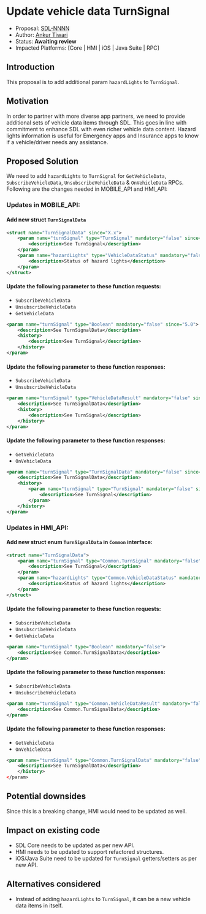 # Update vehicle data TurnSignal

* Proposal: [SDL-NNNN](NNNN-Update-vehicle-data-TurnSignal.md)
* Author: [Ankur Tiwari](https://github.com/atiwari9)
* Status: **Awaiting review**
* Impacted Platforms: [Core | HMI | iOS | Java Suite | RPC]

## Introduction

This proposal is to add additional param `hazardLights` to `TurnSignal`.

## Motivation

In order to partner with more diverse app partners, we need to provide additional sets of vehicle data items through SDL. This goes in line with commitment to enhance SDL with even richer vehicle data content. Hazard lights information is useful for Emergency apps and Insurance apps to know if a vehicle/driver needs any assistance.

## Proposed Solution 
We need to add `hazardLights` to `TurnSignal` for `GetVehicleData`, `SubscribeVehicleData`, `UnsubscribeVehicleData` & `OnVehicleData` RPCs. Following are the changes needed in MOBILE_API and HMI_API:

### Updates in MOBILE_API:

#### Add new struct `TurnSignalData`

```xml
<struct name="TurnSignalData" since="X.x">
	<param name="turnSignal" type="TurnSignal" mandatory="false" since="X.x">
		<description>See TurnSignal</description>
	</param>	
	<param name="hazardLights" type="VehicleDataStatus" mandatory="false" since="X.x">
		<description>Status of hazard lights</description>
	</param>
</struct>
```

#### Update the following parameter to these function requests:
* `SubscribeVehicleData`
* `UnsubscribeVehicleData`
* `GetVehicleData`

```xml
<param name="turnSignal" type="Boolean" mandatory="false" since="5.0">
	<description>See TurnSignalData</description>
	<history>
		<description>See TurnSignal</description>
	</history>
</param>
```

#### Update the following parameter to these function responses:
* `SubscribeVehicleData`
* `UnsubscribeVehicleData`

```xml
<param name="turnSignal" type="VehicleDataResult" mandatory="false" since="5.0">
	<description>See TurnSignalData</description>
	<history>
		<description>See TurnSignal</description>
	</history>
</param>
```

#### Update the following parameter to these function responses:
* `GetVehicleData`
* `OnVehicleData`

```xml
<param name="turnSignal" type="TurnSignalData" mandatory="false" since="X.x">
	<description>See TurnSignalData</description>
	<history>
		<param name="turnSignal" type="TurnSignal" mandatory="false" since="5.0" until="X.x">
			<description>See TurnSignal</description>
		</param>
	</history>
</param>
```

### Updates in HMI_API:

#### Add new struct enum `TurnSignalData` in `Common` interface: 

```xml
<struct name="TurnSignalData">
	<param name="turnSignal" type="Common.TurnSignal" mandatory="false">
		<description>See TurnSignal</description>
	</param>	
	<param name="hazardLights" type="Common.VehicleDataStatus" mandatory="false">
		<description>Status of hazard lights</description>
	</param>
</struct>

```

#### Update the following parameter to these function requests:
* `SubscribeVehicleData`
* `UnsubscribeVehicleData`
* `GetVehicleData`

```xml
<param name="turnSignal" type="Boolean" mandatory="false">
	<description>See Common.TurnSignalData</description>	
</param>
```

#### Update the following parameter to these function responses:
* `SubscribeVehicleData`
* `UnsubscribeVehicleData`

```xml
<param name="turnSignal" type="Common.VehicleDataResult" mandatory="false">
	<description>See Common.TurnSignalData</description>	
</param>
```

#### Update the following parameter to these function responses:
* `GetVehicleData`
* `OnVehicleData`

```xml
<param name="turnSignal" type="Common.TurnSignalData" mandatory="false">
	<description>See TurnSignalData</description>
	</history>
</param>
```

## Potential downsides

Since this is a breaking change, HMI would need to be updated as well.
 
## Impact on existing code

* SDL Core needs to be updated as per new API.
* HMI needs to be updated to support refactored structures.
* iOS/Java Suite need to be updated for `TurnSignal` getters/setters as per new API.

## Alternatives considered

* Instead of adding `hazardLights` to `TurnSignal`, it can be a new vehicle data items in itself.
